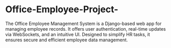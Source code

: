 # Office-Employee-Project-
The Office Employee Management System is a Django-based web app for managing employee records. It offers user authentication, real-time updates via WebSockets, and an intuitive UI. Designed to simplify HR tasks, it ensures secure and efficient employee data management.
